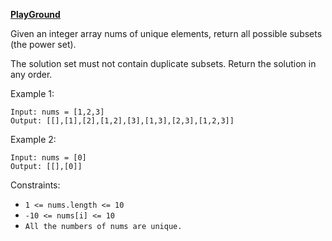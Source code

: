 **[PlayGround](https://leetcode.com/problems/subsets/)**

Given an integer array nums of unique elements, return all possible subsets (the power set).

The solution set must not contain duplicate subsets. Return the solution in any order.

Example 1:
```
Input: nums = [1,2,3]
Output: [[],[1],[2],[1,2],[3],[1,3],[2,3],[1,2,3]]
```
Example 2:
```
Input: nums = [0]
Output: [[],[0]]
``` 

Constraints:

- `1 <= nums.length <= 10`
- `-10 <= nums[i] <= 10`
- `All the numbers of nums are unique.`